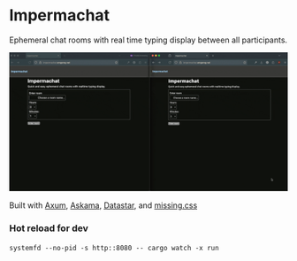# Impermachat

Ephemeral chat rooms with real time typing display between all participants.

![Chat rooms example](hosting/impermachat-example.gif "impermachat-example")

Built with [Axum](https://github.com/tokio-rs/axum), [Askama](https://github.com/askama-rs/askama), [Datastar](https://data-star.dev/), and [missing.css](https://missing.style/)

### Hot reload for dev
`systemfd --no-pid -s http::8080 -- cargo watch -x run`
